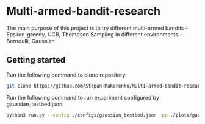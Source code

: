 # Multi-armed-bandit-research
The main purpose of this project is to try different multi-armed bandits - Epsilon-greedy, UCB, Thompson Sampling in different environments - Bernoulli, Gaussian
## Getting started
Run the following command to clone repository:
```bash
git clone https://github.com/Stepan-Makarenko/Multi-armed-bandit-research.git
```
Run the following command to run experiment configured by gaussian_testbed.json:
```bash
python3 run.py --config ./configs/gaussian_testbed.json -pp ./plots/gausian_testbed
```
